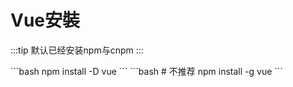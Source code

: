 # Vue安裝

:::tip
默认已经安装npm与cnpm
:::

<CodeGroup>
<CodeGroupItem title='项目内安装' active>
```bash
npm install -D vue
```
</CodeGroupItem>

<CodeGroupItem title='全局安装'>
```bash
# 不推荐
npm install -g vue
```
</CodeGroupItem>
</CodeGroup>


